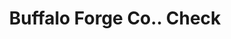 ---
doi: 10.7916/D8GM9KBH
date_other: '1880'
date_other_textual: 1880-1889
form: printed ephemera
genre:
- Checks (bank checks)
name:
- Buffalo Forge Co.
object_in_context_url: https://biggert.cul.columbia.edu/items/view/ave_biggert_00878
subject_hierarchical_geographic:
- Buffalo, New York, United States
subject_name:
- Buffalo Forge Co.
title: Buffalo Forge Co.. Check
sort_title: Buffalo Forge Co.. Check
call_number: ave_biggert_00878
coordinates:
- 42.90472222222222,-78.84944444444444
pid: ave_biggert_00878
identifiers: ave_biggert_00878
thumbnail: https://derivativo-3.library.columbia.edu/iiif/2/ldpd:345844/full/!256,256/0/native.jpg
permalink: "/items/ave_biggert_00878/"
layout: iiif-image-page
---